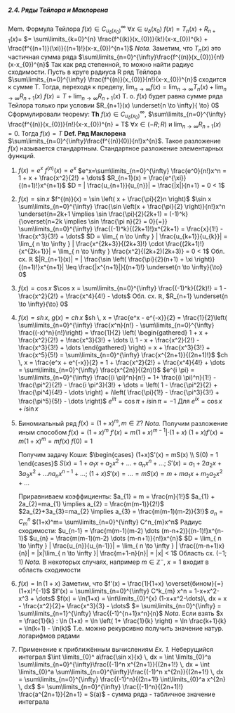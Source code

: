 ##### 2.4. Ряды Тейлора и Маклорена
Mem. Формула Тейлора
$f(x) \in C^{\infty}_{u_{\delta}(x_{0})}$  $\forall x \in u_{\delta}(x_{0})$  $f(x) = T_{n}(x) + R_{n+1}(x) =$
$= \sum\limits_{k=0}^{n} \frac{f^{(k)}(x_{0})}{k!}(x-x_{0})^{k} + \frac{f^{(n+1)}(\xi)}{(n+1)!}(x-x_{0})^{n+1}$
*Nota.* Заметим, что $T_{n}(x)$ это частичная сумма ряда $\sum\limits_{n=0}^{\infty}\frac{f^{(n)}(x_{0})}{n!}(x-x_{0})^{n}$
Так как ряд степенной, то можно найти радиус сходимости.
Пусть в круге радиуса R ряд Тейлора $\sum\limits_{n=0}^{\infty} \frac{f^{(n)}(x_{0})}{n!}(x-x_{0})^{n}$ сходится к сумме T. Тогда, переходя к пределу, $\lim_{ n \to \infty }f(x) = \lim_{ n \to \infty }T_{n}(x) + \lim_{ n \to \infty } R_{n+1}(x)$
$f(x) = T + \lim_{ n \to \infty } R_{n+1}(x)$
Т. о. $f(x)$ будет равна сумме ряда Тейлора только при условии $R_{n+1}(x) \underset{n \to \infty}{ \to} 0$
Сформулировали теорему:
**Th** $f(x) \in C^{\infty}_{u_{\delta}(x_{0})},$ $\sum\limits_{n=0}^{\infty} \frac{f^{(n)}(x_{0})}{n!}(x-x_{0})^{n} = T$ $\forall x \in (-R;R)$ и $\lim_{ n \to \infty }R_{n+1}(x) = 0.$ 
	Тогда $f(x) = T$
**Def. Ряд Маклорена**
$\sum\limits_{n=0}^{\infty}\frac{f^{(n)}(0)}{n!}x^{n}$. Такое разложение $f(x)$ называется стандартным.
Стандартное разложение элементарных функций.
1. $f(x) = e^x$
	$f^{(n)}(x) = e^x$
	$e^x=\sum\limits_{n=0}^{\infty} \frac{e^0}{n!}x^n = 1 + x + \frac{x^2}{2!} + \dots$
	$R_{n+1}(x) = \frac{e^{\xi}}{(n+1)!}x^{n+1}$
	$D = | \frac{u_{n+1}}{u_{n}}| = \frac{|x|}{n+1} = 0 < 1$
	
2. $f(x) = \sin x$
	$f^{(n)}(x) = \sin \left( x + \frac{\pi}{2}n \right)$
	$\sin x \sum\limits_{n=0}^{\infty} \frac{\sin \left(x + \frac{\pi}{2} \right)}{n!}x^n \underset{n=2k+1 \implies \sin \frac{\pi}{2}(2k+1) = (-1)^k}{\overset{n=2k \implies \sin \frac{\pi n}{2} = 0}{=}} \sum\limits_{n=0}^{\infty} \frac{(-1)^k}{(2k+1)!}x^{2k+1} = \frac{x}{1!} -\frac{x^3}{3!} + \dots$
	$D = \lim_{ n \to \infty } | \frac{u_{k+1}}{u_{k}}| = \lim_{ n \to \infty } | \frac{x^{2k+3}}{(2k+3)!} \cdot \frac{(2k+1)!}{x^{2k+1}}| = \lim_{ n \to \infty } \frac{x^2}{(2k+2)(2k+3)} = 0 < 1$ Обл. сх. $\mathbb{R}$
	$|R_{n+1}(x)| = | \frac{\sin \left( \frac{\pi}{2}(n+1) + \xi \right)}{(n+1)!}x^{n+1}| \leq \frac{|x^{n+1}|}{(n+1)!} \underset{n \to \infty}{\to} 0$
	
3. $f(x) = \cos x$
	$\cos x = \sum\limits_{n=0}^{\infty} \frac{(-1)^k}{(2k)!} = 1 -\frac{x^2}{2!} + \frac{x^4}{4!} - \dots$
	Обл. сх. $\mathbb{R}$, $R_{n+1} \underset{n \to \infty}{\to} 0$
	
4. $f(x) = sh \, x$, $g(x) = ch \, x$
	$sh \, x = \frac{e^x - e^{-x}}{2} = \frac{1}{2}\left( \sum\limits_{n=0}^{\infty} \frac{x^n}{n!} - \sum\limits_{n=0}^{\infty} \frac{(-x)^n}{n!}\right) = \frac{1}{2} \left( \begin{gathered} 1 + x + \frac{x^2}{2!} + \frac{x^3}{3!} + \dots \\ 1 - x + \frac{x^2}{2!} - \frac{x^3}{3!} + \dots \end{gathered} \right) = x + \frac{x^3}{3!} + \frac{x^5}{5!} = \sum\limits_{n=0}^{\infty} \frac{x^{2n+1}}{(2n+1)!}$
	$ch \, x = \frac{e^x + e^{-x}}{2} = 1 + \frac{x^2}{2!} + \frac{x^4}{4!} + \dots = \sum\limits_{n=0}^{\infty} \frac{x^{2n}}{(2n)!}$
	 $e^{i \pi} = \sum\limits_{n=0}^{\infty} \frac{(i \pi)^n}{n!} = 1+ \frac{(i \pi)^n}{1!} - \frac{\pi^2}{2!} - \frac{i \pi^3}{3!} + \dots = \left( 1 - \frac{\pi^2}{2} + \frac{\pi^4}{4!} - \dots \right) + i\left( \frac{\pi}{1!} - \frac{\pi^3}{3!} + \frac{\pi^5}{5!} - \dots \right)$
	 $e^{i \pi} = \cos \pi + i \sin \pi = -1$ Для $e^{ix} = \cos x + i \sin x$
	 
5. Биномиальный ряд
	$f(x) = (1+x)^m, m \in \mathbb{Z}?$
	*Nota.* Получим разложение иным способом 
	$f(x) = (1+x)^m$
	$f'(x) = m(1+x)^{m-1} | \cdot(1+x)$
	$(1+x)f'(x) = m(1+x)^m = mf(x)$
	$f(0) = 1$
	
	Получим задачу Коши:
	$\begin{cases} (1+x)S'(x) = mS(x) \\ S(0) = 1 \end{cases}$
	$S(x) = 1 + a_{1}x + a_{2}x^2 + \dots + a_{n}x^n + \dots;$
	$S'(x) = a_{1} + 2a_{2}x+3a_{3}x^2+ \dots na_{n}x^{n-1} + \dots;$
	$(1+x)S'(x) = \dots = mS(x) = m + ma_{1}x+m_{2}a_{2}x^2 + \dots$
	
	Приравниваем коэффициенты:
	$a_{1} = m = \frac{m}{1!}$
	$a_{1} + 2a_{2}=ma_{1} \implies a_{2} = \frac{m(m-1)}{2!}$
	$2a_{2}+3a_{3}=ma_{2} \implies a_{3} = \frac{m(m-1)(m-2)}{3!}$
	$a_{n} = C^n_{m}$
	$(1+x)^m= \sum\limits_{n=0}^{\infty} C^n_{m}x^n$
Радиус сходимости: $u_{n-1} = \frac{m(m-1)(m-2) \dots (m-n+2)}{(n-1)!}x^{n-1}$
$u_{n} = \frac{m(m-1)(m-2) \dots (m-n+1)}{n!}x^{n}$
$D = \lim_{ n \to \infty } | \frac{u_{n}}{u_{n-1}}| = \lim_{ n \to \infty } | \frac{(m-n+1)x}{n}| = |x|\lim_{ n \to \infty }| \frac{m+1-n}{n}| = |x| < 1$
Область сх. $(-1;1)$
*Nota.* В некоторых случаях, например $m \in \mathbb{Z}^-$, $x=1$ входит в область сходимости

6. $f(x) = \ln(1+x)$
	Заметим, что $f'(x) = \frac{1}{1+x} \overset{бином}{=} (1+x)^{-1}$
	$f'(x) = \sum\limits_{n=0}^{\infty} C^k_{m} x^n = 1-x+x^2-x^3 + \dots$
	$f(x) = \ln(1+x) = \int\limits_{0}^{x}  (1-x+x^2-\dots)\, dx = x - \frac{x^2}{2}+ \frac{x^3}{3} - \dots$
	$= \sum\limits_{n=0}^{\infty} = \sum\limits_{n=1}^{\infty} \frac{(-1)^{n+1}x^n}{n}$
	*Nota.* Если взять $x = \frac{1}{k} : \ln (1+x) = \ln \left( 1+ \frac{1}{k} \right) = \ln \frac{k+1}{k} = \ln(k+1) - \ln(k)$
	Т.е. можно рекурсивно получить значение натур. логарифмов рядами
	
7. Применение к приближённым вычислениям
	*Ex. 1.* Неберущийся интеграл
	$\int \limits_{0}^ a\frac{\sin x}{x} \, dx = \int \limits_{0}^a \sum\limits_{n=0}^{\infty}\frac{(-1)^n x^{2n+1}}{(2n+1!} \, dx = \int \limits_{0}^a \sum\limits_{n=0}^{\infty}\frac{(-1)^n x^{2n}}{(2n+1!} \, dx = \sum\limits_{n=0}^{\infty} \frac{(-1)^n}{(2n+1!} \int\limits_{0}^a x^{2n} \, dx$
	$= \sum\limits_{n=0}^{\infty} \frac{(-1)^n}{(2n+1)!} \frac{a^{2n+1}}{2n+1} = S(a)$ - сумма ряда - табличное значение интеграла
